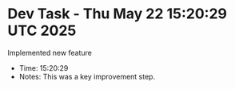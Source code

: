 # Dev Task - Thu May 22 15:20:29 UTC 2025
Implemented new feature
- Time: 15:20:29
- Notes: This was a key improvement step.
